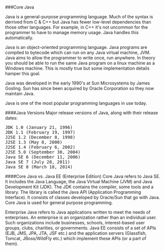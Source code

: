 ###Core Java

Java is a general-purpose programming language. Much of the syntax is derrived from C & C++ but Java has fewer low-level dependencies than those other languages. For example, in C++ it's not uncommon for the programmer to have to manage memory usage. Java handles this automatically. 

Java is an object-oriented programming language. Java programs are compiled to bytecode which can run on any Java virtual machine, JVM. Java aims to allow the programmer to write once, run anywhere. In theory you should be able to run the same Java program on a linux machine as a Windows machine. This is mostly true but some implementation details hamper this goal.

Java was developed in the early 1990's at Sun Microsystems by James Gosling. Sun has since been acquired by Oracle Corporation so they now maintain Java.

Java is one of the most popular programming languages in use today.

####Java Versions
Major release versions of Java, along with their release dates:
<pre>
JDK 1.0 (January 21, 1996)
JDK 1.1 (February 19, 1997)
J2SE 1.2 (December 8, 1998)
J2SE 1.3 (May 8, 2000)
J2SE 1.4 (February 6, 2002)
J2SE 5.0 (September 30, 2004)
Java SE 6 (December 11, 2006)
Java SE 7 (July 28, 2011)
Java SE 8 (March 18, 2014)
</pre>

####Core Java vs. Java EE (Enterprise Edition) 
Core Java refers to Java SE. It includes the Java Language, the Java Virtual Machine (JVM) and Java Development Kit (JDK). The JDK contains the compiler, some tools and a library. The library is called the Java API (Application Programming Interface). It consists of classes developed by Oracle/Sun that go with Java. Core Java is used for general purpose programming. 

Enterprise Java refers to Java applications written to meet the needs of enterprises. An enterprise is an organization rather than an individual user. Such organizations include businesses, schools, interest-based user groups, clubs, charities, or governments. Java EE consists of a set of APIs (EJB, JMS, JPA, JTA, JSF etc.) and the application servers (Glassfish, Tomcat, JBoss/WildFly etc.) which implement these APIs (or a part of them). 
